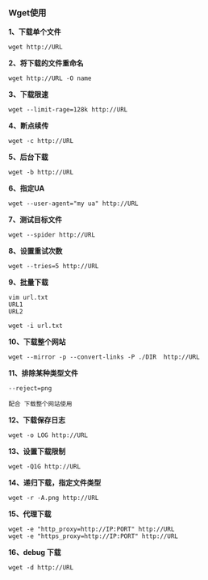 ### Wget使用

**1、下载单个文件**

    wget http://URL
    
**2、将下载的文件重命名**

    wget http://URL -O name

**3、下载限速**

    wget --limit-rage=128k http://URL
    
**4、断点续传**

    wget -c http://URL
    
**5、后台下载**

    wget -b http://URL
    
**6、指定UA**

    wget --user-agent="my ua" http://URL
    
**7、测试目标文件**

    wget --spider http://URL 
    
**8、设置重试次数**

    wget --tries=5 http://URL
    
**9、批量下载**
    
    vim url.txt
    URL1
    URL2
    
    wget -i url.txt

**10、下载整个网站**

    wget --mirror -p --convert-links -P ./DIR  http://URL

**11、排除某种类型文件**

    --reject=png
    
    配合 下载整个网站使用
    
**12、下载保存日志**

    wget -o LOG http://URL
    
**13、设置下载限制**

    wget -Q1G http://URL

**14、递归下载，指定文件类型**

    wget -r -A.png http://URL

**15、代理下载**

    wget -e "http_proxy=http://IP:PORT" http://URL
    wget -e "https_proxy=http://IP:PORT" http://URL

**16、debug 下载**
    
    wget -d http://URL
    